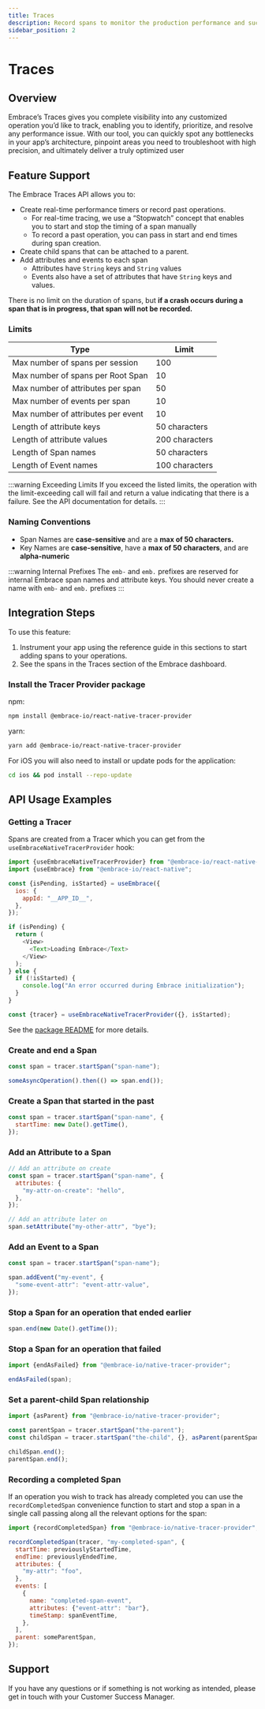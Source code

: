 ```yaml
---
title: Traces
description: Record spans to monitor the production performance and success rates of operations within your mobile app.
sidebar_position: 2
---
```


# Traces

## Overview

Embrace’s Traces gives you complete visibility into any customized operation you’d like to track, enabling you to identify, prioritize, and resolve any performance issue. With our tool, you can quickly spot any bottlenecks in your app’s architecture, pinpoint areas you need to troubleshoot with high precision, and ultimately deliver a truly optimized user

## Feature Support

The Embrace Traces API allows you to:

- Create real-time performance timers or record past operations.
  - For real-time tracing, we use a “Stopwatch” concept that enables you to start and stop the timing of a span manually
  - To record a past operation, you can pass in start and end times during span creation.
- Create child spans that can be attached to a parent.
- Add attributes and events to each span
  - Attributes have `String` keys and `String` values
  - Events also have a set of attributes that have `String` keys and values.

There is no limit on the duration of spans, but **if a crash occurs during a span that is in progress, that span will not be recorded.**

### Limits

| Type                               | Limit          |
| ---------------------------------- | -------------- |
| Max number of spans per session    | 100            |
| Max number of spans per Root Span  | 10             |
| Max number of attributes per span  | 50             |
| Max number of events per span      | 10             |
| Max number of attributes per event | 10             |
| Length of attribute keys           | 50 characters  |
| Length of attribute values         | 200 characters |
| Length of Span names               | 50 characters  |
| Length of Event names              | 100 characters |

:::warning Exceeding Limits
If you exceed the listed limits, the operation with the limit-exceeding call will fail and return a value indicating that there is a failure. See the API documentation for details.
:::

### Naming Conventions

- Span Names are **case-sensitive** and are a **max of 50 characters.**
- Key Names are **case-sensitive**, have a **max of 50 characters**, and are **alpha-numeric**

:::warning Internal Prefixes
The `emb-` and `emb.` prefixes are reserved for internal Embrace span names and attribute keys. You should never create a name with `emb-` and `emb.` prefixes
:::

## Integration Steps

To use this feature:

1. Instrument your app using the reference guide in this sections to start adding spans to your operations.
2. See the spans in the Traces section of the Embrace dashboard.

### Install the Tracer Provider package

npm:

```sh
npm install @embrace-io/react-native-tracer-provider
```

yarn:

```sh
yarn add @embrace-io/react-native-tracer-provider
```

For iOS you will also need to install or update pods for the application:

```sh
cd ios && pod install --repo-update
```

## API Usage Examples

### Getting a Tracer

Spans are created from a Tracer which you can get from the `useEmbraceNativeTracerProvider` hook:

```javascript
import {useEmbraceNativeTracerProvider} from "@embrace-io/react-native-tracer-provider";
import {useEmbrace} from "@embrace-io/react-native";

const {isPending, isStarted} = useEmbrace({
  ios: {
    appId: "__APP_ID__",
  },
});

if (isPending) {
  return (
    <View>
      <Text>Loading Embrace</Text>
    </View>
  );
} else {
  if (!isStarted) {
    console.log("An error occurred during Embrace initialization");
  }
}

const {tracer} = useEmbraceNativeTracerProvider({}, isStarted);
```

See the [package README](https://github.com/embrace-io/embrace-react-native-sdk/tree/main/packages/react-native-tracer-provider)
for more details.

### Create and end a Span

```javascript
const span = tracer.startSpan("span-name");

someAsyncOperation().then(() => span.end());
```

### Create a Span that started in the past

```javascript
const span = tracer.startSpan("span-name", {
  startTime: new Date().getTime(),
});
```

### Add an Attribute to a Span

```javascript
// Add an attribute on create
const span = tracer.startSpan("span-name", {
  attributes: {
    "my-attr-on-create": "hello",
  },
});

// Add an attribute later on
span.setAttribute("my-other-attr", "bye");
```

### Add an Event to a Span

```javascript
const span = tracer.startSpan("span-name");

span.addEvent("my-event", {
  "some-event-attr": "event-attr-value",
});
```

### Stop a Span for an operation that ended earlier

```javascript
span.end(new Date().getTime());
```

### Stop a Span for an operation that failed

```javascript
import {endAsFailed} from "@embrace-io/native-tracer-provider";

endAsFailed(span);
```

### Set a parent-child Span relationship

```javascript
import {asParent} from "@embrace-io/native-tracer-provider";

const parentSpan = tracer.startSpan("the-parent");
const childSpan = tracer.startSpan("the-child", {}, asParent(parentSpan));

childSpan.end();
parentSpan.end();
```

### Recording a completed Span

If an operation you wish to track has already completed you can use the `recordCompletedSpan` convenience function to
start and stop a span in a single call passing along all the relevant options for the span:

```javascript
import {recordCompletedSpan} from "@embrace-io/native-tracer-provider";

recordCompletedSpan(tracer, "my-completed-span", {
  startTime: previouslyStartedTime,
  endTime: previouslyEndedTime,
  attributes: {
    "my-attr": "foo",
  },
  events: [
    {
      name: "completed-span-event",
      attributes: {"event-attr": "bar"},
      timeStamp: spanEventTime,
    },
  ],
  parent: someParentSpan,
});
```

## Support

If you have any questions or if something is not working as intended, please get in touch with your Customer Success Manager.
